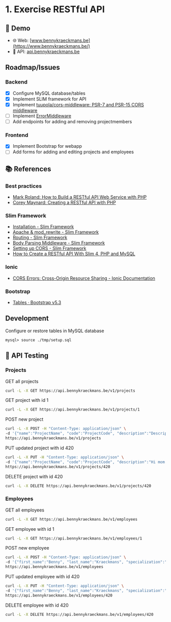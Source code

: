 # 1. Exercise RESTful API

## 🔗 Demo

- 🌐 Web: [www.bennykraeckmans.be](https://www.bennykraeckmans.be/)
- 📡 API: [api.bennykraeckmans.be](https://api.bennykraeckmans.be/)

## Roadmap/Issues

### Backend
- [x] Configure MySQL database/tables
- [x] Implement SLIM framework for API
- [x] Implement [tuupola/cors-middleware: PSR-7 and PSR-15 CORS middleware](https://github.com/tuupola/cors-middleware)
- [ ] Implement [ErrorMiddleware](https://www.slimframework.com/docs/v4/middleware/error-handling.html)
- [ ] Add endpoints for adding and removing projectmembers

### Frontend
- [x] Implement Bootstrap for webapp
- [ ] Add forms for adding and editing projects and employees

## 📚 References

### Best practices

- [Mark Roland: How to Build a RESTful API Web Service with PHP](https://web.archive.org/web/20220209214153/https://markroland.com/portfolio/restful-php-api)
- [Corey Maynard: Creating a RESTful API with PHP](https://web.archive.org/web/20220314015154/http://coreymaynard.com/blog/creating-a-restful-api-with-php/)

### Slim Framework

- [Installation - Slim Framework](https://www.slimframework.com/docs/v4/start/installation.html)
- [Apache & mod_rewrite - Slim Framework](https://www.slimframework.com/docs/v4/start/web-servers.html#apache-configuration)
- [Routing - Slim Framework](https://www.slimframework.com/docs/v4/objects/routing.html#how-to-create-routes)
- [Body Parsing Middleware - Slim Framework](https://www.slimframework.com/docs/v4/middleware/body-parsing.html)
- [Setting up CORS - Slim Framework](https://www.slimframework.com/docs/v4/cookbook/enable-cors.html)
- [How to Create a RESTful API With Slim 4, PHP and MySQL](https://www.twilio.com/blog/create-restful-api-slim4-php-mysql)

### Ionic

- [CORS Errors: Cross-Origin Resource Sharing - Ionic Documentation](https://ionicframework.com/docs/troubleshooting/cors)

### Bootstrap

- [Tables · Bootstrap v5.3](https://getbootstrap.com/docs/5.3/content/tables/)

## Development

Configure or restore tables in MySQL database
```
mysql> source ./tmp/setup.sql
```

## 🧪 API Testing

### Projects

GET all projects
``` sh
curl -L -X GET https://api.bennykraeckmans.be/v1/projects
```

GET project with id 1
``` sh
curl -L -X GET https://api.bennykraeckmans.be/v1/projects/1
```

POST new project
``` sh
curl -L -X POST -H "Content-Type: application/json" \
-d '{"name":"ProjectName", "code":"ProjectCode", "description":"DescriptionHere"}' \
https://api.bennykraeckmans.be/v1/projects
```

PUT updated project with id 420
``` sh
curl -L -X PUT -H "Content-Type: application/json" \
-d '{"name":"ProjectName", "code":"ProjectCode", "description":"Hi mom!"}' \
https://api.bennykraeckmans.be/v1/projects/420
```

DELETE project with id 420
``` sh
curl -L -X DELETE https://api.bennykraeckmans.be/v1/projects/420
```

### Employees

GET all employees
``` sh
curl -L -X GET https://api.bennykraeckmans.be/v1/employees
```

GET employee with id 1
``` sh
curl -L -X GET https://api.bennykraeckmans.be/v1/employees/1
```

POST new employee
``` sh
curl -L -X POST -H "Content-Type: application/json" \
-d '{"first_name":"Benny", "last_name":"Kraeckmans", "specialization":""}' \
https://api.bennykraeckmans.be/v1/employees
```

PUT updated employee with id 420
``` sh
curl -L -X PUT -H "Content-Type: application/json" \
-d '{"first_name":"Benny", "last_name":"Kraeckmans", "specialization":"Hi mom!"}' \
https://api.bennykraeckmans.be/v1/employees/420
```

DELETE employee with id 420
``` sh
curl -L -X DELETE https://api.bennykraeckmans.be/v1/employees/420
```
